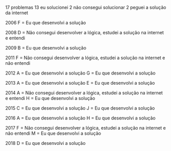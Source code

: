 17 problemas
13 eu solucionei
2 não consegui solucionar
2 peguei a solução da internet

2006 
F = Eu que desenvolvi a solução

2008
D = Não consegui desenvolver a lógica, estudei a solução na internet e entendi

2009
B = Eu que desenvolvi a solução

2011
F = Não consegui desenvolver a lógica, estudei a solução na internet e não entendi

2012
A = Eu que desenvolvi a solução
G = Eu que desenvolvi a solução

2013
A = Eu que desenvolvi a solução
E = Eu que desenvolvi a solução

2014
A = Não consegui desenvolver a lógica, estudei a solução na internet e entendi
H = Eu que desenvolvi a solução

2015
C = Eu que desenvolvi a solução
J = Eu que desenvolvi a solução

2016
A = Eu que desenvolvi a solução
H = Eu que desenvolvi a solução

2017
F = Não consegui desenvolver a lógica, estudei a solução na internet e não entendi
M = Eu que desenvolvi a solução

2018
D = Eu que desenvolvi a solução
